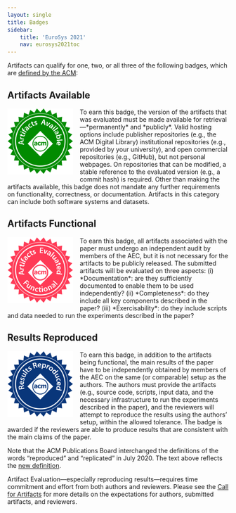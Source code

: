 ```yaml
---
layout: single
title: Badges
sidebar:
    title: 'EuroSys 2021'
    nav: eurosys2021toc
---
```


Artifacts can qualify for one, two, or all three of the following badges, which are [defined by the ACM](https://www.acm.org/publications/policies/artifact-review-badging):

Artifacts Available
-------------------

<img style="padding: 0 15px 15px 0; float: left; width:150px; height:150px" src='/images/acm_available.jpg'>
To earn this badge, the version of the artifacts that was evaluated must be made available for retrieval—*permanently* and *publicly*.
Valid hosting options include publisher repositories  (e.g., the ACM Digital Library) institutional repositories (e.g., provided by your university), and open commercial repositories (e.g., GitHub), but not personal webpages.
On repositories that can be modified, a stable reference to the evaluated version (e.g., a commit hash) is required.
Other than making the artifacts available, this badge does not mandate any further requirements on functionality, correctness, or documentation.
Artifacts in this category can include both software systems and datasets.

Artifacts Functional
--------------------

<img style="padding: 0 15px 15px 0; float: left; width:150px; height:150px" src='/images/acm_functional.jpg'>
To earn this badge, all artifacts associated with the paper must undergo an independent audit by members of the AEC, but it is not necessary for the artifacts to be publicly released.
The submitted artifacts will be evaluated on three aspects:
(i) *Documentation*: are they sufficiently documented to enable them to be used independently?
(ii) *Completeness*: do they include all key components described in the paper?
(iii) *Exercisability*: do they include scripts and data needed to run the experiments described in the paper?

Results Reproduced
------------------

<img style="padding: 0 15px 15px 0; float: left; width:150px; height:150px" src='/images/acm_reproduced.jpg'>
To earn this badge, in addition to the artifacts being functional, the main results of the paper have to be independently obtained by members of the AEC on the same (or comparable) setup as the authors.
The authors must provide the artifacts (e.g., source code, scripts, input data, and the necessary infrastructure to run the experiments described in the paper), and the reviewers will attempt to reproduce the results using the authors’ setup, within the allowed tolerance.
The badge is awarded if the reviewers are able to produce results that are consistent with the main claims of the paper.

Note that the ACM Publications Board interchanged the definitions of the words “reproduced” and “replicated” in July 2020.
The text above reflects the [new definition](https://www.acm.org/publications/policies/artifact-review-badging).

Artifact Evaluation—especially reproducing results—requires time commitment and effort from both authors and reviewers.
Please see the [Call for Artifacts](index.html) for more details on the expectations for authors, submitted artifacts, and reviewers.
